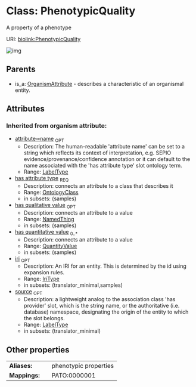
# Class: PhenotypicQuality


A property of a phenotype

URI: [biolink:PhenotypicQuality](https://w3id.org/biolink/vocab/PhenotypicQuality)


![img](http://yuml.me/diagram/nofunky;dir:TB/class/[QuantityValue],[OrganismAttribute]^-[PhenotypicQuality&#124;name(i):label_type%20%3F;iri(i):iri_type%20%3F;source(i):label_type%20%3F],[OrganismAttribute],[OntologyClass],[NamedThing])

## Parents

 *  is_a: [OrganismAttribute](OrganismAttribute.md) - describes a characteristic of an organismal entity.

## Attributes


### Inherited from organism attribute:

 * [attribute➞name](attribute_name.md)  <sub>OPT</sub>
     * Description: The human-readable 'attribute name' can be set to a string which reflects its context of interpretation, e.g. SEPIO evidence/provenance/confidence annotation or it can default to the name associated with the 'has attribute type' slot ontology term.
     * Range: [LabelType](types/LabelType.md)
 * [has attribute type](has_attribute_type.md)  <sub>REQ</sub>
     * Description: connects an attribute to a class that describes it
     * Range: [OntologyClass](OntologyClass.md)
     * in subsets: (samples)
 * [has qualitative value](has_qualitative_value.md)  <sub>OPT</sub>
     * Description: connects an attribute to a value
     * Range: [NamedThing](NamedThing.md)
     * in subsets: (samples)
 * [has quantitative value](has_quantitative_value.md)  <sub>0..\*</sub>
     * Description: connects an attribute to a value
     * Range: [QuantityValue](QuantityValue.md)
     * in subsets: (samples)
 * [iri](iri.md)  <sub>OPT</sub>
     * Description: An IRI for an entity. This is determined by the id using expansion rules.
     * Range: [IriType](types/IriType.md)
     * in subsets: (translator_minimal,samples)
 * [source](source.md)  <sub>OPT</sub>
     * Description: a lightweight analog to the association class 'has provider' slot, which is the string name, or the authoritative (i.e. database) namespace, designating the origin of the entity to which the slot belongs.
     * Range: [LabelType](types/LabelType.md)
     * in subsets: (translator_minimal)

## Other properties

|  |  |  |
| --- | --- | --- |
| **Aliases:** | | phenotypic properties |
| **Mappings:** | | PATO:0000001 |

